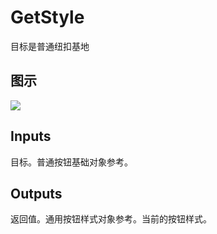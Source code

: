 # GetStyle

目标是普通纽扣基地

## 图示

![]($-20221218-18203654.png)

## Inputs

目标。普通按钮基础对象参考。 

## Outputs

返回值。通用按钮样式对象参考。当前的按钮样式。
